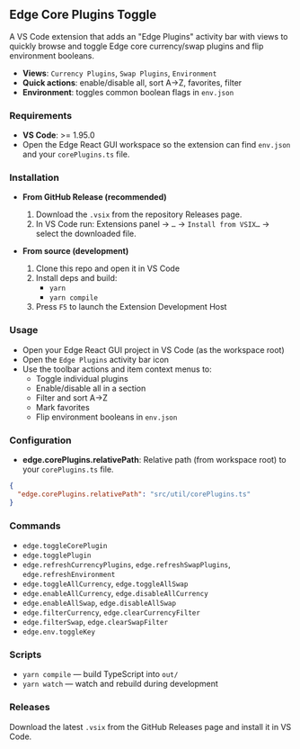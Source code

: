 ## Edge Core Plugins Toggle

A VS Code extension that adds an "Edge Plugins" activity bar with views to quickly browse and toggle Edge core currency/swap plugins and flip environment booleans.

- **Views**: `Currency Plugins`, `Swap Plugins`, `Environment`
- **Quick actions**: enable/disable all, sort A→Z, favorites, filter
- **Environment**: toggles common boolean flags in `env.json`

### Requirements
- **VS Code**: >= 1.95.0
- Open the Edge React GUI workspace so the extension can find `env.json` and your `corePlugins.ts` file.

### Installation
- **From GitHub Release (recommended)**
  1. Download the `.vsix` from the repository Releases page.
  2. In VS Code run: Extensions panel → `…` → `Install from VSIX…` → select the downloaded file.

- **From source (development)**
  1. Clone this repo and open it in VS Code
  2. Install deps and build:
     - `yarn`
     - `yarn compile`
  3. Press `F5` to launch the Extension Development Host

### Usage
- Open your Edge React GUI project in VS Code (as the workspace root)
- Open the `Edge Plugins` activity bar icon
- Use the toolbar actions and item context menus to:
  - Toggle individual plugins
  - Enable/disable all in a section
  - Filter and sort A→Z
  - Mark favorites
  - Flip environment booleans in `env.json`

### Configuration
- **edge.corePlugins.relativePath**: Relative path (from workspace root) to your `corePlugins.ts` file.

```json
{
  "edge.corePlugins.relativePath": "src/util/corePlugins.ts"
}
```

### Commands
- `edge.toggleCorePlugin`
- `edge.togglePlugin`
- `edge.refreshCurrencyPlugins`, `edge.refreshSwapPlugins`, `edge.refreshEnvironment`
- `edge.toggleAllCurrency`, `edge.toggleAllSwap`
- `edge.enableAllCurrency`, `edge.disableAllCurrency`
- `edge.enableAllSwap`, `edge.disableAllSwap`
- `edge.filterCurrency`, `edge.clearCurrencyFilter`
- `edge.filterSwap`, `edge.clearSwapFilter`
- `edge.env.toggleKey`

### Scripts
- `yarn compile` — build TypeScript into `out/`
- `yarn watch` — watch and rebuild during development

### Releases
Download the latest `.vsix` from the GitHub Releases page and install it in VS Code.

